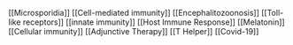 [[Microsporidia]]
[[Cell-mediated immunity]]
[[Encephalitozoonosis]]
[[Toll-like receptors]]
[[innate immunity]]
[[Host Immune Response]]
[[Melatonin]]
[[Cellular immunity]]
[[Adjunctive Therapy]]
[[T Helper]]
[[Covid-19]]
